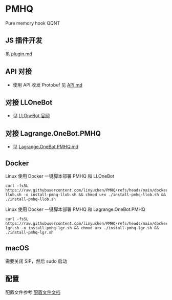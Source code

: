 # PMHQ

Pure memory hook QQNT

## JS 插件开发

见 [plugin.md](./doc/plugin.md)

## API 对接

* 使用 API 收发 Protobuf 见 [API.md](./doc/api.md)

## 对接 LLOneBot

* 见 [LLOneBot 官网](https://llonebot.com)
 
## 对接 Lagrange.OneBot.PMHQ 

* 见 [Lagrange.OneBot.PMHQ.md](./doc/Lagrange.OneBot.PMHQ.md)

## Docker

Linux 使用 Docker 一键脚本部署 PMHQ 和 LLOneBot
```shell
curl -fsSL https://raw.githubusercontent.com/linyuchen/PMHQ/refs/heads/main/docker/install-llob.sh -o install-pmhq-llob.sh && chmod u+x ./install-pmhq-llob.sh && ./install-pmhq-llob.sh
```

Linux 使用 Docker 一键脚本部署 PMHQ 和 Lagrange.OneBot.PMHQ
```shell
curl -fsSL https://raw.githubusercontent.com/linyuchen/PMHQ/refs/heads/main/docker/install-lgr.sh -o install-pmhq-lgr.sh && chmod u+x ./install-pmhq-lgr.sh && ./install-pmhq-lgr.sh
```

## macOS

需要关闭 SIP，然后 sudo 启动

## 配置

配置文件参考 [配置文件文档](./doc/config.md)
